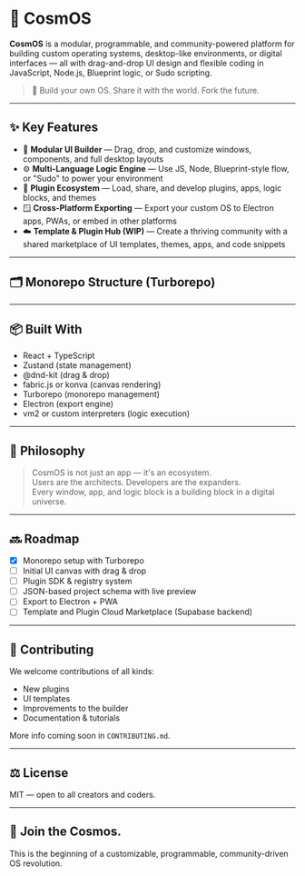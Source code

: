 # 🌌 CosmOS

**CosmOS** is a modular, programmable, and community-powered platform for building custom operating systems, desktop-like environments, or digital interfaces — all with drag-and-drop UI design and flexible coding in JavaScript, Node.js, Blueprint logic, or Sudo scripting.

> 🚀 Build your own OS. Share it with the world. Fork the future.

---

## ✨ Key Features

- 🧱 **Modular UI Builder** — Drag, drop, and customize windows, components, and full desktop layouts
- ⚙️ **Multi-Language Logic Engine** — Use JS, Node, Blueprint-style flow, or "Sudo" to power your environment
- 🔌 **Plugin Ecosystem** — Load, share, and develop plugins, apps, logic blocks, and themes
- 🪟 **Cross-Platform Exporting** — Export your custom OS to Electron apps, PWAs, or embed in other platforms
- ☁️ **Template & Plugin Hub (WIP)** — Create a thriving community with a shared marketplace of UI templates, themes, apps, and code snippets

---

## 🗂️ Monorepo Structure (Turborepo)

---

## 📦 Built With

- React + TypeScript
- Zustand (state management)
- @dnd-kit (drag & drop)
- fabric.js or konva (canvas rendering)
- Turborepo (monorepo management)
- Electron (export engine)
- vm2 or custom interpreters (logic execution)

---

## 🧠 Philosophy

> CosmOS is not just an app — it's an ecosystem.  
> Users are the architects. Developers are the expanders.  
> Every window, app, and logic block is a building block in a digital universe.

---

## 🔜 Roadmap

- [x] Monorepo setup with Turborepo
- [ ] Initial UI canvas with drag & drop
- [ ] Plugin SDK & registry system
- [ ] JSON-based project schema with live preview
- [ ] Export to Electron + PWA
- [ ] Template and Plugin Cloud Marketplace (Supabase backend)

---

## 🤝 Contributing

We welcome contributions of all kinds:
- New plugins
- UI templates
- Improvements to the builder
- Documentation & tutorials

More info coming soon in `CONTRIBUTING.md`.

---

## ⚖️ License

MIT — open to all creators and coders.

---

## 🌌 Join the Cosmos.

This is the beginning of a customizable, programmable, community-driven OS revolution.

